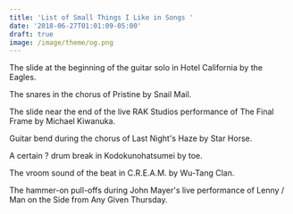 ```yaml
---
title: 'List of Small Things I Like in Songs '
date: '2018-06-27T01:01:09-05:00'
draft: true
image: /image/theme/og.png
---
```

The slide at the beginning of the guitar solo in Hotel California by the Eagles.

The snares in the chorus of Pristine by Snail Mail.

The slide near the end of the live RAK Studios performance of The Final Frame by Michael Kiwanuka.

Guitar bend during the chorus of Last Night's Haze by Star Horse.

A certain ? drum break in Kodokunohatsumei by toe.

The vroom sound of the beat in C.R.E.A.M. by Wu-Tang Clan.

The hammer-on pull-offs during John Mayer's live performance of Lenny / Man on the Side from Any Given Thursday.
